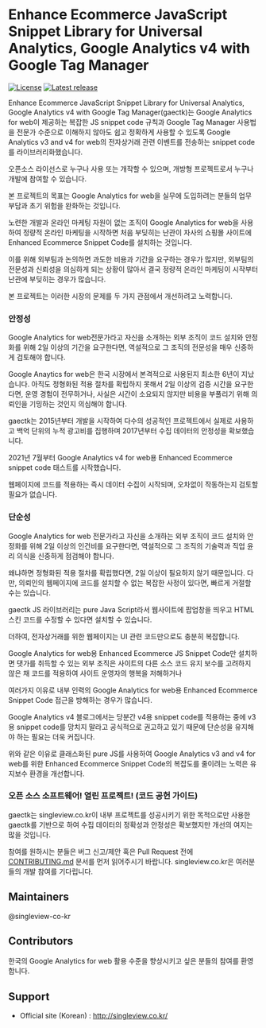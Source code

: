 Enhance Ecommerce JavaScript Snippet Library for Universal Analytics, Google Analytics v4 with Google Tag Manager
============

[![License](http://img.shields.io/badge/license-GNU%20LGPL-brightgreen.svg)](http://www.gnu.org/licenses/gpl.html)
[![Latest release](https://img.shields.io/github/v/release/singleview-co-kr/gaectk.svg)](https://github.com/singleview-co-kr/gaectk/releases)

Enhance Ecommerce JavaScript Snippet Library for Universal Analytics, Google Analytics v4 with Google Tag Manager(gaectk)는 Google Analytics for web이 제공하는 복잡한 JS snippet code 규칙과 Google Tag Manager 사용법을 전문가 수준으로 이해하지 않아도 쉽고 정확하게 사용할 수 있도록 Google Analytics v3 and v4 for web의 전자상거래 관련 이벤트를 전송하는 snippet code를 라이브러리화했습니다.

오픈소스 라이선스로 누구나 사용 또는 개작할 수 있으며, 개방형 프로젝트로서 누구나 개발에 참여할 수 있습니다. 

본 프로젝트의 목표는 Google Analytics for web을 실무에 도입하려는 분들의 업무 부담과 초기 위험을 완화하는 것입니다.

노련한 개발과 온라인 마케팅 자원이 없는 조직이 Google Analytics for web을 사용하여 정량적 온라인 마케팅을 시작하면 처음 부딪히는 난관이 자사의 쇼핑몰 사이트에 Enhanced Ecommerce Snippet Code를 설치하는 것입니다.

이를 위해 외부팀과 논의하면 과도한 비용과 기간을 요구하는 경우가 많지만, 외부팀의 전문성과 신뢰성을 의심하게 되는 상황이 많아서 결국 정량적 온라인 마케팅이 시작부터 난관에 부딪히는 경우가 많습니다.

본 프로젝트는 이러한 시장의 문제를 두 가지 관점에서 개선하려고 노력합니다.

### 안정성

Google Analytics for web전문가라고 자신을 소개하는 외부 조직이 코드 설치와 안정화를 위해 2일 이상의 기간을 요구한다면, 역설적으로 그 조직의 전문성을 매우 신중하게 검토해야 합니다.

Google Anaytics for web은 한국 시장에서 본격적으로 사용된지 최소한 6년이 지났습니다. 아직도 정형화된 적용 절차를 확립하지 못해서 2일 이상의 검증 시간을 요구한다면, 운영 경험이 전무하거나, 사실은 시간이 소요되지 않지만 비용을 부풀리기 위해 의뢰인을 기밍하는 것인지 의심해야 합니다.

gaectk는 2015년부터 개발을 시작하여 다수의 성공적인 프로젝트에서 실제로 사용하고 백억 단위의 누적 광고비를 집행하며 2017년부터 수집 데이터의 안정성을 확보했습니다.

2021년 7월부터 Google Analytics v4 for web용 Enhanced Ecommerce snippet code 태스트를 시작했습니다.

웹페이지에 코드를 적용하는 즉시 데이터 수집이 시작되며, 오차없이 작동하는지 검토할 필요가 없습니다.

### 단순성

Google Analytics for web 전문가라고 자신을 소개하는 외부 조직이 코드 설치와 안정화를 위해 2일 이상의 인건비를 요구한다면, 역설적으로 그 조직의 기술력과 직업 윤리 의식을 신중하게 점검해야 합니다.

왜냐하면 정형화된 적용 절차를 확립했다면, 2일 이상이 필요하지 않기 때문입니다. 다만, 의뢰인의 웹페이지에 코드를 설치할 수 없는 복잡한 사정이 있다면, 빠르게 거절할 수는 있습니다.

gaectk JS 라이브러리는 pure Java Script라서 웹사이트에 팝업창을 띄우고 HTML 스킨 코드를 수정할 수 있다면 설치할 수 있습니다.

더하여, 전자상거래를 위한 웹페이지는 UI 관련 코드만으로도 충분히 복잡합니다. 

Google Analytics for web용 Enhanced Ecommerce JS Snippet Code만 설치하면 댓가를 취득할 수 있는 외부 조직은 사이트의 다른 소스 코드 유지 보수를 고려하지 않은 채 코드를 적용하여 사이트 운영자의 행복을 저해하거나

여러가지 이유로 내부 인력의 Google Analytics for web용 Enhanced Ecommerce Snippet Code 접근을 방해하는 경우가 많습니다.

Google Analytics v4 블로그에서는 당분간 v4용 snippet code를 적용하는 중에 v3용 snippet code를 망치지 말라고 공식적으로 권고하고 있기 때문에 단순성을 유지해야 하는 필요는 더욱 커집니다.

위와 같은 이유로 클래스화된 pure JS를 사용하여 Google Analytics v3 and v4 for web를 위한 Enhanced Ecommerce Snippet Code의 복잡도를 줄이려는 노력은 유지보수 환경을 개선합니다.

### 오픈 소스 소프트웨어! 열린 프로젝트! (코드 공헌 가이드)

gaectk는 singleview.co.kr이 내부 프로젝트를 성공시키기 위한 목적으로만 사용한 gaectk를 기반으로 하여 수집 데이터의 정확성과 안정성은 확보했지만 개선의 여지는 많을 것입니다.

참여를 원하시는 분들은 버그 신고/제안 혹은 Pull Request 전에 [CONTRIBUTING.md](./CONTRIBUTING.md) 문서를 먼저 읽어주시기 바랍니다.
singleview.co.kr은 여러분들의 개발 참여를 기다립니다.

## Maintainers
@singleview-co-kr

## Contributors
한국의 Google Analytics for web 활용 수준을 향상시키고 싶은 분들의 참여를 환영합니다.

## Support
* Official site (Korean) : http://singleview.co.kr/